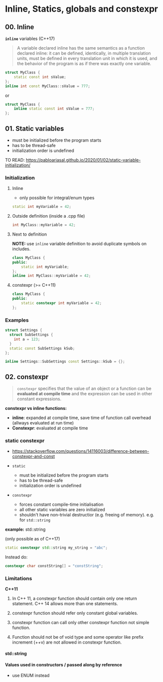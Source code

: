 # Inline, Statics, globals and constexpr



## 00. Inline





**`inline`** variables (C++17)

> A variable declared inline has the same semantics as a function declared inline: it can be defined, identically, in multiple translation units, must be defined in every translation unit in which it is used, and the behavior of the program is as if there was exactly one variable.

```cpp
struct MyClass {
    static const int sValue;
};
inline int const MyClass::sValue = 777;
```

or 

```cpp
struct MyClass {
    inline static const int sValue = 777;
};
```









## 01. Static variables

- must be initialized before the program starts
- has to be thread-safe
- initialization order is undefined



TO READ: https://pabloariasal.github.io/2020/01/02/static-variable-initialization/



### Initialization

1. Inline

   - only possible for integral/enum types

   ```c++
   static int myVariable = 42;
   ```

2. Outside definition (inside a .cpp file)

   ```cpp
   int MyClass::myVariable = 42;
   ```

3. Next to definition

   **NOTE:** use `inline` variable definition to avoid duplicate symbols on includes.

   ```cpp
   class MyClass {
   public:
       static int myVariable;
   };
   inline int MyClass::myVariable = 42;
   ```

4. constexpr (>= C++11)

   ```cpp
   class MyClass {
   public:
       static constexpr int myVariable = 42;
   };
   ```



### Examples



```cpp
struct Settings {
  struct SubSettings {
    int a = 123;
  }
  static const SubSettings kSub;
};

inline Settings::SubSettings const Settings::kSub = {};
```







## 02. constexpr

> `constexpr` specifies that the value of an object or a function can be  **evaluated at compile time** and the expression can be used in other  constant expressions. 



**constexpr vs inline functions:**

- **inline**: expanded at compile time, save time of function call overhead (allways evaluated at run time)
- **Constexpr**: evaluated at compile time





### static constexpr

- https://stackoverflow.com/questions/14116003/difference-between-constexpr-and-const

- `static`
  - must be initialized before the program starts
  - has to be thread-safe
  - initialization order is undefined
- `constexpr` 
  - forces constant compile-time initialisation
  - all other static variables are zero initialized
  - shouldn't have non-trivial destructior (e.g. freeing of memory). e.g. for `std::string`



**example:** std::string

(only possible as of C++17)

```cpp
static constexpr std::string my_string = "abc";
```

Instead do:

```cpp
constexpr char constString[] = "constString";
```







### Limitations

**C++11**

1. In C++ 11, a constexpr function should contain only one return statement. C++ 14 allows more than one statements.

2. constexpr function should refer only constant global variables.

3. constexpr function can call only other constexpr function not simple function.

4. Function should not be of void type and some operator like prefix increment (++v) are not allowed in constexpr function.



#### std::string



#### Values used in constructors / passed along by reference

- use ENUM instead

